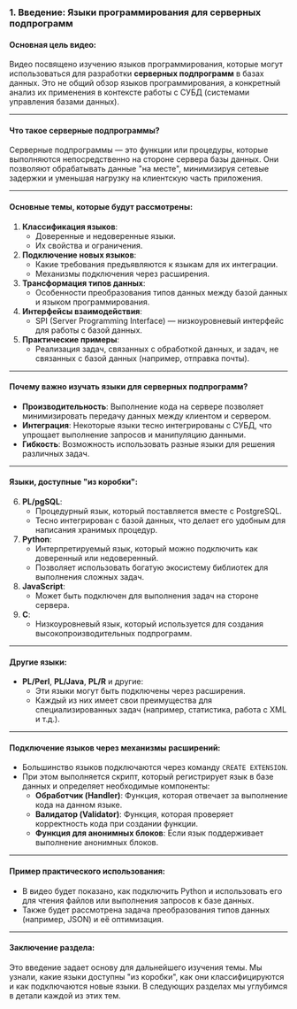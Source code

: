 ### **1. Введение: Языки программирования для серверных подпрограмм**

#### Основная цель видео:
Видео посвящено изучению языков программирования, которые могут использоваться для разработки **серверных подпрограмм** в базах данных. Это не общий обзор языков программирования, а конкретный анализ их применения в контексте работы с СУБД (системами управления базами данных). 

---

#### Что такое серверные подпрограммы?
Серверные подпрограммы — это функции или процедуры, которые выполняются непосредственно на стороне сервера базы данных. Они позволяют обрабатывать данные "на месте", минимизируя сетевые задержки и уменьшая нагрузку на клиентскую часть приложения.

---

#### Основные темы, которые будут рассмотрены:
1. **Классификация языков**:
   - Доверенные и недоверенные языки.
   - Их свойства и ограничения.
2. **Подключение новых языков**:
   - Какие требования предъявляются к языкам для их интеграции.
   - Механизмы подключения через расширения.
3. **Трансформация типов данных**:
   - Особенности преобразования типов данных между базой данных и языком программирования.
4. **Интерфейсы взаимодействия**:
   - SPI (Server Programming Interface) — низкоуровневый интерфейс для работы с базой данных.
5. **Практические примеры**:
   - Реализация задач, связанных с обработкой данных, и задач, не связанных с базой данных (например, отправка почты).

---

#### Почему важно изучать языки для серверных подпрограмм?
- **Производительность**: Выполнение кода на сервере позволяет минимизировать передачу данных между клиентом и сервером.
- **Интеграция**: Некоторые языки тесно интегрированы с СУБД, что упрощает выполнение запросов и манипуляцию данными.
- **Гибкость**: Возможность использовать разные языки для решения различных задач.

---

#### Языки, доступные "из коробки":
6. **PL/pgSQL**:
   - Процедурный язык, который поставляется вместе с PostgreSQL.
   - Тесно интегрирован с базой данных, что делает его удобным для написания хранимых процедур.
7. **Python**:
   - Интерпретируемый язык, который можно подключить как доверенный или недоверенный.
   - Позволяет использовать богатую экосистему библиотек для выполнения сложных задач.
8. **JavaScript**:
   - Может быть подключен для выполнения задач на стороне сервера.
9. **C**:
   - Низкоуровневый язык, который используется для создания высокопроизводительных подпрограмм.

---

#### Другие языки:
- **PL/Perl**, **PL/Java**, **PL/R** и другие:
  - Эти языки могут быть подключены через расширения.
  - Каждый из них имеет свои преимущества для специализированных задач (например, статистика, работа с XML и т.д.).

---

#### Подключение языков через механизмы расширений:
- Большинство языков подключаются через команду `CREATE EXTENSION`.
- При этом выполняется скрипт, который регистрирует язык в базе данных и определяет необходимые компоненты:
  - **Обработчик (Handler)**: Функция, которая отвечает за выполнение кода на данном языке.
  - **Валидатор (Validator)**: Функция, которая проверяет корректность кода при создании функции.
  - **Функция для анонимных блоков**: Если язык поддерживает выполнение анонимных блоков.

---

#### Пример практического использования:
- В видео будет показано, как подключить Python и использовать его для чтения файлов или выполнения запросов к базе данных.
- Также будет рассмотрена задача преобразования типов данных (например, JSON) и её оптимизация.

---

#### Заключение раздела:
Это введение задает основу для дальнейшего изучения темы. Мы узнали, какие языки доступны "из коробки", как они классифицируются и как подключаются новые языки. В следующих разделах мы углубимся в детали каждой из этих тем.